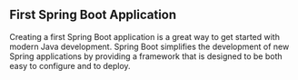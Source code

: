 ## First Spring Boot Application

Creating a first Spring Boot application is a great way to get started with modern Java development. Spring Boot simplifies the development of new Spring applications by providing a framework that is designed to be both easy to configure and to deploy.
